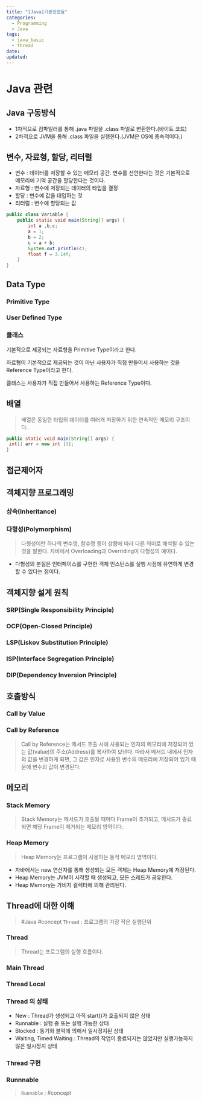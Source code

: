 ```yaml
---
title: "[Java]기본컨셉들"
categories:
  - Programming
  - Java
tags:
  - java_basic
  - thread
date:
updated:
---
```


# Java 관련

## Java 구동방식

- 1차적으로 컴파일러를 통해 .java 파일을 .class 파일로 변환한다.(바이트 코드)
- 2차적으로 JVM을 통해 .class 파일을 실행한다.(JVM은 OS에 종속적이다.)

## 변수, 자료형, 할당, 리터럴

- 변수 : 데이터를 저장할 수 있는 메모리 공간. 변수를 선언한다는 것은 기본적으로 메모리에 기억 공간을 할당한다는 것이다.
- 자료형 : 변수에 저장되는 데이터의 타입을 결정
- 할당 : 변수에 값을 대입하는 것
- 리터럴 : 변수에 할당되는 값

```java
public class Variable {
    public static void main(String[] args) {
        int a ,b,c;
        a = 1;
        b = 2;
        c = a + b;
        System.out.println(c);
        float f = 3.14f;
    }
}
```

## Data Type

### Primitive Type

### User Defined Type

### 클래스

기본적으로 제공되는 자료형을 Primitive Type이라고 한다.

자료형이 기본적으로 제공되는 것이 아닌 사용자가 직접 만들어서 사용하는 것을 Reference Type이라고 한다.

클래스는 사용자가 직접 만들어서 사용하는 Reference Type이다.

## 배열

> 배열은 동일한 타입의 데이터를 여러개 저장하기 위한 연속적인 메모리 구조이다.

```java
public static void main(String[] args) {
 int[] arr = new int [3];
}


```

## 접근제어자

## 객체지향 프로그래밍

### 상속(Inheritance)

### 다형성(Polymorphism)

> 다형성이란 하나의 변수명, 함수명 등이 상황에 따라 다른 의미로 해석될 수 있는 것을 말한다.
> 자바에서 Overloading과 Overriding이 다형성의 예이다.

- 다형성의 본질은 인터페이스를 구현한 객체 인스턴스를 실행 시점에 유연하게 변경할 수 있다는 점이다.

## 객체지향 설계 원칙

### SRP(Single Responsibility Principle)

### OCP(Open-Closed Principle)

### LSP(Liskov Substitution Principle)

### ISP(Interface Segregation Principle)

### DIP(Dependency Inversion Principle)

## 호출방식

### Call by Value

### Call by Reference

> Call by Reference는 메서드 호출 시에 사용되는 인자의 메모리에 저장되어 있는 값(value)의 주소(Address)를 복사하여 보낸다. 따라서 메서드 내에서 인자의 값을 변경하게 되면, 그 값은 인자로 사용된 변수의 메모리에 저장되어 있기 때문에 변수의 값이 변경된다.

## 메모리

### Stack Memory

> Stack Memory는 메서드가 호출될 때마다 Frame이 추가되고, 메서드가 종료되면 해당 Frame이 제거되는 메모리 영역이다.

### Heap Memory

> Heap Memory는 프로그램이 사용하는 동적 메모리 영역이다.

- 자바에서는 new 연산자를 통해 생성되는 모든 객체는 Heap Memory에 저장된다.
- Heap Memory는 JVM이 시작할 때 생성되고, 모든 스레드가 공유한다.
- Heap Memory는 가비지 컬렉터에 의해 관리된다.

## Thread에 대한 이해

> #Java #concept `Thread` : 프로그램의 가장 작은 실행단위

### Thread

> Thread는 프로그램의 실행 흐름이다.

### Main Thread

### Thread Local

### Thread 의 상태

- New : Thread가 생성되고 아직 start()가 호출되지 않은 상태
- Runnable : 실행 중 또는 실행 가능한 상태
- Blocked : 동기화 블럭에 의해서 일시정지된 상태
- Waiting, Timed Waiting : Thread의 작업이 종료되지는 않았지만 실행가능하지 않은 일시정지 상태

### Thread 구현

### Runnnable

> `Runnable` : #concept
